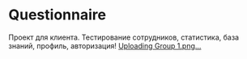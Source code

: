 # Questionnaire

Проект для клиента.
Тестирование сотрудников, статистика, база знаний, профиль, авторизация!
[Uploading Group 1.png…]()
